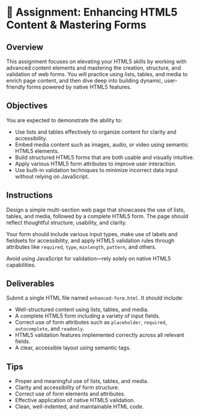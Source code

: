 # 📘 Assignment: Enhancing HTML5 Content & Mastering Forms

## Overview
This assignment focuses on elevating your HTML5 skills by working with advanced content elements and mastering the creation, structure, and validation of web forms. You will practice using lists, tables, and media to enrich page content, and then dive deep into building dynamic, user-friendly forms powered by native HTML5 features.

## Objectives
You are expected to demonstrate the ability to:

- Use lists and tables effectively to organize content for clarity and accessibility.
- Embed media content such as images, audio, or video using semantic HTML5 elements.
- Build structured HTML5 forms that are both usable and visually intuitive.
- Apply various HTML5 form attributes to improve user interaction.
- Use built-in validation techniques to minimize incorrect data input without relying on JavaScript.

## Instructions
Design a simple multi-section web page that showcases the use of lists, tables, and media, followed by a complete HTML5 form. The page should reflect thoughtful structure, usability, and clarity.

Your form should include various input types, make use of labels and fieldsets for accessibility, and apply HTML5 validation rules through attributes like `required`, `type`, `minlength`, `pattern`, and others.

Avoid using JavaScript for validation—rely solely on native HTML5 capabilities.

## Deliverables
Submit a single HTML file named `enhanced-form.html`. It should include:

- Well-structured content using lists, tables, and media.
- A complete HTML5 form including a variety of input fields.
- Correct use of form attributes such as `placeholder`, `required`, `autocomplete`, and `readonly`.
- HTML5 validation features implemented correctly across all relevant fields.
- A clear, accessible layout using semantic tags.

## Tips
- Proper and meaningful use of lists, tables, and media.
- Clarity and accessibility of form structure.
- Correct use of form elements and attributes.
- Effective application of native HTML5 validation.
- Clean, well-indented, and maintainable HTML code.
